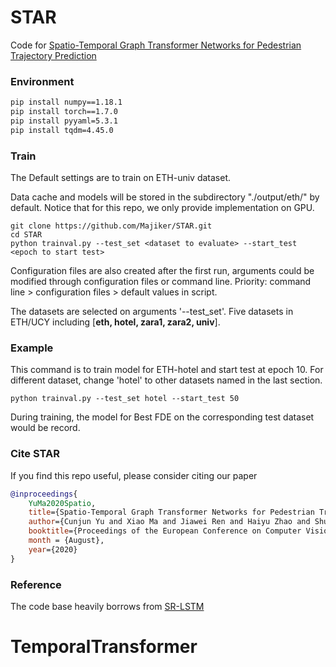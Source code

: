 # STAR
Code for [Spatio-Temporal Graph Transformer Networks for Pedestrian Trajectory Prediction](https://arxiv.org/abs/2005.08514)

### Environment

```bash
pip install numpy==1.18.1
pip install torch==1.7.0
pip install pyyaml=5.3.1
pip install tqdm=4.45.0
```

### Train

The Default settings are to train on ETH-univ dataset. 

Data cache and models will be stored in the subdirectory "./output/eth/" by default. Notice that for this repo, we only provide implementation on GPU.

```
git clone https://github.com/Majiker/STAR.git
cd STAR
python trainval.py --test_set <dataset to evaluate> --start_test <epoch to start test>
```

Configuration files are also created after the first run, arguments could be modified through configuration files or command line. 
Priority: command line \> configuration files \> default values in script.

The datasets are selected on arguments '--test_set'. Five datasets in ETH/UCY including
[**eth, hotel, zara1, zara2, univ**].

### Example

This command is to train model for ETH-hotel and start test at epoch 10. For different dataset, change 'hotel' to other datasets named in the last section.

```
python trainval.py --test_set hotel --start_test 50
```

During training, the model for Best FDE on the corresponding test dataset would be record.

### Cite STAR

If you find this repo useful, please consider citing our paper
```bibtex
@inproceedings{
    YuMa2020Spatio,
    title={Spatio-Temporal Graph Transformer Networks for Pedestrian Trajectory Prediction},
    author={Cunjun Yu and Xiao Ma and Jiawei Ren and Haiyu Zhao and Shuai Yi},
    booktitle={Proceedings of the European Conference on Computer Vision (ECCV)},
    month = {August},
    year={2020}
}
```


### Reference

The code base heavily borrows from [SR-LSTM](https://github.com/zhangpur/SR-LSTM)
# TemporalTransformer
